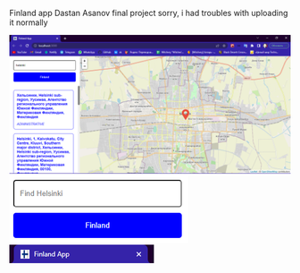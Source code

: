 Finland app Dastan Asanov final project
sorry, i had troubles with uploading it normally

![Image of project](https://github.com/nedastan/finlandapp-final-dastan-asanov/blob/main/1.png)
![Image of project](https://github.com/nedastan/finlandapp-final-dastan-asanov/blob/main/2.png)
![Image of project](https://github.com/nedastan/finlandapp-final-dastan-asanov/blob/main/3.png)
